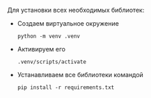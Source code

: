Для установки всех необходимых библиотек:
  - Создаем виртуальное окружение
    ```
    python -m venv .venv
    ```
  - Активируем его
    ```
    .venv/scripts/activate
    ```
  - Устанавливаем все библиотеки командой
    ```
    pip install -r requirements.txt
    ```
